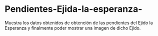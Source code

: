 # Pendientes-Ejida-la-esperanza-
Muestra los datos obtenidos de obtención de las pendientes del Ejido la Esperanza y finalmente poder mostrar una imagen de dicho Ejido.
